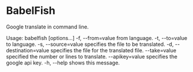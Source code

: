 # BabelFish

Google translate in command line.

Usage: babelfish [options...] <text>
  -f, --from=value           from language.
  -t, --to=value             to language.
  -s, --source=value         specifies the file to be translated.
  -d, --destination=value    specifies the file for the translated file.
      --take=value           specified the number or lines to translate.
      --apikey=value         specifies the google api key.
  -h, --help                 shows this message.
  
